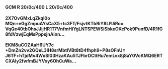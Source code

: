 #### GCM R 20/0c/400 L 20/0c/400
**2X7OvGMxLqZkql0o**<br/>**MQn+eGgZmpuAYsCaX5+tc3FT/FsjvtKTbRiY8LPJiRo=**<br/>**VqQe40tbOhsJJijHR1T7VnfmHiYgLNTSPEWSiSbkeOKcPok9PunfD/4R1fG8fdVzwjEqMsPppsjnAinn...**<br/><br/>
**EKM8uCOZAaH6UY7c**<br/>**+DmZn2vv2GQeL3IH8srMbtIVBt8tD4fhph9+P8sOFnU=**<br/>**J6TF+hTjdMv4WoSl03HzaKAu5TJFbrDCttHu7emLvx8j8aY0VcKMQ6ERTCXAIy2fwfmBJYVsy6OhCuWa...**